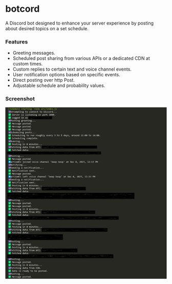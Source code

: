 # botcord

A Discord bot designed to enhance your server experience by posting about desired topics on a set schedule.

### Features

- Greeting messages.
- Scheduled post sharing from various APIs or a dedicated CDN at custom times.
- Custom replies to certain text and voice channel events.
- User notification options based on specific events.
- Direct posting over http Post.
- Adjustable schedule and probability values.

### Screenshot

![App screenshot](screenshot.png)

